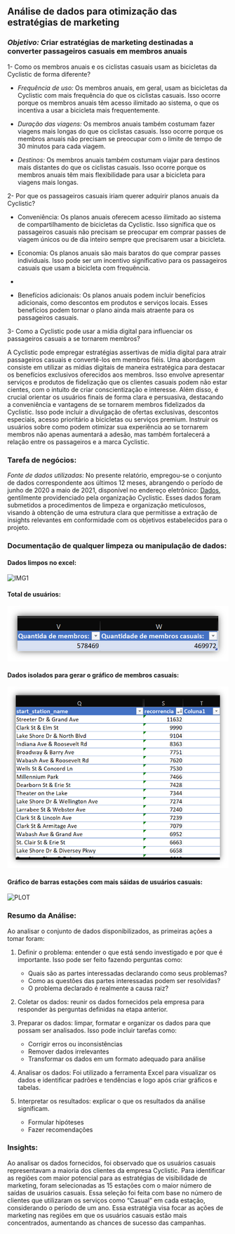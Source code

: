 ## Análise de dados para otimização das estratégias de marketing

### *Objetivo:* Criar estratégias de marketing destinadas a converter passageiros casuais em membros anuais

1- Como os membros anuais e os ciclistas casuais usam as bicicletas da Cyclistic de forma diferente?
-	*Frequência de uso:*
Os membros anuais, em geral, usam as bicicletas da Cyclistic com mais frequência do que os ciclistas casuais. Isso ocorre porque os membros anuais têm acesso ilimitado ao sistema, o que os incentiva a usar a bicicleta mais frequentemente.

-	*Duração das viagens:*
Os membros anuais também costumam fazer viagens mais longas do que os ciclistas casuais. Isso ocorre porque os membros anuais não precisam se preocupar com o limite de tempo de 30 minutos para cada viagem.

-	*Destinos:*
Os membros anuais também costumam viajar para destinos mais distantes do que os ciclistas casuais. Isso ocorre porque os membros anuais têm mais flexibilidade para usar a bicicleta para viagens mais longas.

2-	Por que os passageiros casuais iriam querer adquirir planos anuais da Cyclistic?
-	Conveniência: Os planos anuais oferecem acesso ilimitado ao sistema de compartilhamento de bicicletas da Cyclistic. Isso significa que os passageiros casuais não precisam se preocupar em comprar passes de viagem únicos ou de dia inteiro sempre que precisarem usar a bicicleta.

-	Economia: Os planos anuais são mais baratos do que comprar passes individuais. Isso pode ser um incentivo significativo para os passageiros casuais que usam a bicicleta com frequência.
-	
-	Benefícios adicionais: Os planos anuais podem incluir benefícios adicionais, como descontos em produtos e serviços locais. Esses benefícios podem tornar o plano ainda mais atraente para os passageiros casuais.

3- Como a Cyclistic pode usar a mídia digital para influenciar os passageiros casuais a se tornarem membros?

A Cyclistic pode empregar estratégias assertivas de mídia digital para atrair passageiros casuais e convertê-los 
em membros fiéis. Uma abordagem consiste em utilizar as mídias digitais de maneira estratégica para destacar os 
benefícios exclusivos oferecidos aos membros. Isso envolve apresentar serviços e produtos de fidelização que os 
clientes casuais podem não estar cientes, com o intuito de criar conscientização e interesse.
Além disso, é crucial orientar os usuários finais de forma clara e persuasiva, destacando a conveniência e 
vantagens de se tornarem membros fidelizados da Cyclistic. Isso pode incluir a divulgação de ofertas exclusivas, 
descontos especiais, acesso prioritário a bicicletas ou serviços premium. Instruir os usuários sobre como podem 
otimizar sua experiência ao se tornarem membros não apenas aumentará a adesão, mas também fortalecerá a relação 
entre os passageiros e a marca Cyclistic.

### Tarefa de negócios:

*Fonte de dados utilizadas:*
No presente relatório, empregou-se o conjunto de dados correspondente aos últimos 12 meses, abrangendo o período 
de junho de 2020 a maio de 2021, disponível no endereço eletrônico: [Dados]([https://en.wikipedia.org/wiki/Donald_Knuth](https://divvy-tripdata.s3.amazonaws.com/index.html)),
gentilmente providenciado pela organização Cyclistic. Esses dados foram submetidos a procedimentos de limpeza e 
organização meticulosos, visando à obtenção de uma estrutura clara que permitisse a extração de insights relevantes 
em conformidade com os objetivos estabelecidos para o projeto.

### Documentação de qualquer limpeza ou manipulação de dados:
#### Dados limpos no excel: 
![IMG1](rprojects-/case_study/case_1/img/Imagem_1.png)

#### Total de usuários:
![IMG2](case_study/case_1/img/Imagem_2.png)

#### Dados isolados para gerar o gráfico de membros casuais:
![IMG3](case_study/case_1/img/Imagem_3.png)

#### Gráfico de barras estações com mais sáidas de usuários casuais:
![PLOT]([case_study/case_1/img/plot_1.png](https://github.com/renansramos/rprojects-/blob/main/case_study/case_1/img/plot_1.png))

### Resumo da Análise:
Ao analisar o conjunto de dados disponibilizados, as primeiras ações a tomar foram:
1.	Definir o problema: entender o que está sendo investigado e por que é importante. 
Isso pode ser feito fazendo perguntas como:
    - Quais são as partes interessadas declarando como seus problemas?
    - Como as questões das partes interessadas podem ser resolvidas?
    - O problema declarado é realmente a causa raiz?

2.	Coletar os dados: reunir os dados fornecidos pela empresa para responder às perguntas 
definidas na etapa anterior. 

3.	Preparar os dados: limpar, formatar e organizar os dados para que possam ser analisados. 
Isso pode incluir tarefas como:
    - Corrigir erros ou inconsistências
    - Remover dados irrelevantes
    - Transformar os dados em um formato adequado para análise

4.	Analisar os dados: Foi utilizado a ferramenta Excel para visualizar os dados  e identificar
padrões e tendências e logo após criar gráficos e tabelas.

5.	Interpretar os resultados: explicar o que os resultados da análise significam. 
    - Formular hipóteses
    - Fazer recomendações

### Insights:
Ao analisar os dados fornecidos, foi observado que os usuários casuais representavam a maioria dos clientes da empresa Cyclistic.
Para identificar as regiões com maior potencial para as estratégias de visibilidade de marketing, foram selecionadas as 15 estações com o maior número de saídas de usuários casuais.
Essa seleção foi feita com base no número de clientes que utilizaram os serviços como “Casual” em cada estação, considerando o período de um ano.
Essa estratégia visa focar as ações de marketing nas regiões em que os usuários casuais estão mais concentrados, aumentando as chances de sucesso das campanhas.












